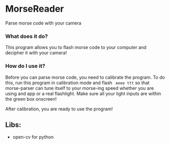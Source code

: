 # MorseReader
Parse morse code with your camera

### What does it do?
This program allows you to flash morse code to your computer
and decipher it with your camera! 


### How do I use it?
Before you can parse morse code, you need to calibrate the program.
To do this, run this program in calibration mode and flash ``` eeee ttt```
so that morse-parser can tune itself to your morse-ing speed whether you
are using and app or a real flashlight. Make sure all your light inputs are
within the green box onscreen!

After calibration, you are ready to use the program!  

## Libs:
* open-cv for python

